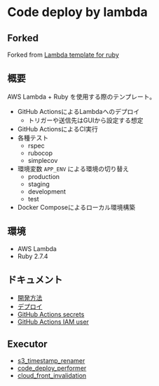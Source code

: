 # Code deploy by lambda

## Forked

Forked from [Lambda template for ruby](https://github.com/ljourm/lambda-template-for-ruby)

## 概要

AWS Lambda + Ruby を使用する際のテンプレート。

- GitHub ActionsによるLambdaへのデプロイ
  - トリガーや送信先はGUIから設定する想定
- GitHub ActionsによるCI実行
- 各種テスト
  - rspec
  - rubocop
  - simplecov
- 環境変数 `APP_ENV` による環境の切り替え
  - production
  - staging
  - development
  - test
- Docker Composeによるローカル環境構築

## 環境

- AWS Lambda
- Ruby 2.7.4

## ドキュメント

- [開発方法](./docs/development.md)
- [デプロイ](./docs/deployment.md)
- [GitHub Actions secrets](./docs/github_actions_secrets.md)
- [GitHub Actions IAM user](./docs/github_actions_iam_user.md)

## Executor

- [s3_timestamp_renamer](./docs/executor/s3_timestamp_renamer.md)
- [code_deploy_performer](./docs/executor/code_deploy_performer.md)
- [cloud_front_invalidation](./docs/executor/cloud_front_invalidation.md)
